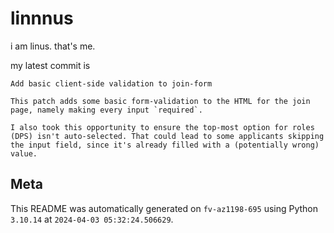# linnnus

i am linus. that's me.

my latest commit is

```
Add basic client-side validation to join-form

This patch adds some basic form-validation to the HTML for the join
page, namely making every input `required`.

I also took this opportunity to ensure the top-most option for roles
(DPS) isn't auto-selected. That could lead to some applicants skipping
the input field, since it's already filled with a (potentially wrong)
value.
```

## Meta

This README was automatically generated on `fv-az1198-695` using Python
`3.10.14` at `2024-04-03 05:32:24.506629`.
